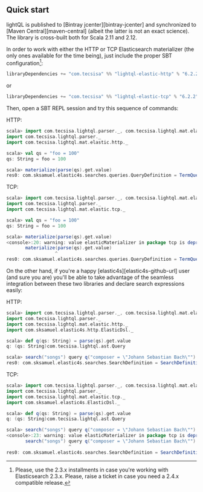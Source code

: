 ## Quick start

lightQL is published to [Bintray jcenter][bintray-jcenter] and synchronized
to [Maven Central][maven-central] (albeit the latter is not an exact science). The library is
cross-built both for Scala 2.11 and 2.12.


In order to work with either the HTTP or TCP Elasticsearch materializer (the only ones available for the time being),
just include the proper SBT configuration[^1sbt]:

```scala
libraryDependencies += "com.tecsisa" %% "lightql-elastic-http" % "6.2.2"
```
or
```scala
libraryDependencies += "com.tecsisa" %% "lightql-elastic-tcp" % "6.2.2"
```

Then, open a SBT REPL session and try this sequence of commands:

HTTP:

```scala
scala> import com.tecsisa.lightql.parser._, com.tecsisa.lightql.mat.elastic.http._
import com.tecsisa.lightql.parser._
import com.tecsisa.lightql.mat.elastic.http._

scala> val qs = "foo = 100"
qs: String = foo = 100

scala> materialize(parse(qs).get.value)
res0: com.sksamuel.elastic4s.searches.queries.QueryDefinition = TermQueryDefinition(foo,100,None,None)
```

TCP:

```scala
scala> import com.tecsisa.lightql.parser._, com.tecsisa.lightql.mat.elastic.tcp._
import com.tecsisa.lightql.parser._
import com.tecsisa.lightql.mat.elastic.tcp._

scala> val qs = "foo = 100"
qs: String = foo = 100

scala> materialize(parse(qs).get.value)
<console>:20: warning: value elasticMaterializer in package tcp is deprecated (since 6.0.0): TCP will be removed in Elasticsearch 7. Use HTTP instead.
       materialize(parse(qs).get.value)
                  ^
res0: com.sksamuel.elastic4s.searches.queries.QueryDefinition = TermQueryDefinition(foo,100,None,None)
```

On the other hand, if you're a happy [elastic4s][elastic4s-github-url] user (and sure you are) you'll be able to take advantage
of the seamless integration between these two libraries and declare search expressions easily:

HTTP:

```scala
scala> import com.tecsisa.lightql.parser._, com.tecsisa.lightql.mat.elastic.http._, com.sksamuel.elastic4s.http.ElasticDsl._
import com.tecsisa.lightql.parser._
import com.tecsisa.lightql.mat.elastic.http._
import com.sksamuel.elastic4s.http.ElasticDsl._

scala> def q(qs: String) = parse(qs).get.value
q: (qs: String)com.tecsisa.lightql.ast.Query

scala> search("songs") query q("composer = \"Johann Sebastian Bach\"")
res0: com.sksamuel.elastic4s.searches.SearchDefinition = SearchDefinition(IndexesAndTypes(WrappedArray(songs),List()),List(),None,Fields(List(),List(),List()),None,Control(None,None,None,None),Scoring(None,List(),None),None,List(),List(),None,None,Some(TermQueryDefinition(composer,Johann Sebastian Bach,None,None)),None,None,List(),Suggestions(List(),None),Windowing(None,None,None),Meta(None,List()),None,List(),None,None,None,None)
```

TCP:

```scala
scala> import com.tecsisa.lightql.parser._, com.tecsisa.lightql.mat.elastic.tcp._, com.sksamuel.elastic4s.ElasticDsl._
import com.tecsisa.lightql.parser._
import com.tecsisa.lightql.mat.elastic.tcp._
import com.sksamuel.elastic4s.ElasticDsl._

scala> def q(qs: String) = parse(qs).get.value
q: (qs: String)com.tecsisa.lightql.ast.Query

scala> search("songs") query q("composer = \"Johann Sebastian Bach\"")
<console>:23: warning: value elasticMaterializer in package tcp is deprecated (since 6.0.0): TCP will be removed in Elasticsearch 7. Use HTTP instead.
       search("songs") query q("composer = \"Johann Sebastian Bach\"")
                       ^
res0: com.sksamuel.elastic4s.searches.SearchDefinition = SearchDefinition(IndexesAndTypes(WrappedArray(songs),List()),List(),None,Fields(List(),List(),List()),None,Control(None,None,None,None),Scoring(None,List(),None),None,List(),List(),None,None,Some(TermQueryDefinition(composer,Johann Sebastian Bach,None,None)),None,None,List(),Suggestions(List(),None),Windowing(None,None,None),Meta(None,List()),None,List(),None,None,None,None)
```

[^1sbt]: Please, use the 2.3.x installments in case you're working with Elasticsearch 2.3.x.  Please, raise a ticket in case you need a 2.4.x compatible release.
